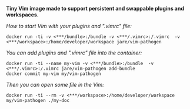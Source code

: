 **Tiny Vim image made to support persistent and swappable plugins and workspaces.**

*How to start Vim with your plugins and ".vimrc" file:*
```
docker run -ti -v <***/bundle>:/bundle -v <***/.vimrc>:/.vimrc  -v <***/workspace>:/home/developer/workspace jare/vim-pathogen
```
*You can add plugins and ".vimrc" file into the container:*
```
docker run -ti --name my-vim -v <***/bundle>:/bundle  -v <***/.vimrc>:/.vimrc jare/vim-pathogen add-bundle
docker commit my-vim my/vim-pathogen
```
*Then you can open some file in the Vim:*
```
docker run -ti --rm -v <***/workspace>:/home/developer/workspace my/vim-pathogen ./my-doc
```
